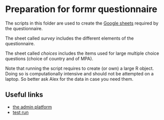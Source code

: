 
# Preparation for formr questionnaire

<!-- badges: start -->
<!-- badges: end -->

The scripts in this folder are used to create the [Google sheets](https://docs.google.com/spreadsheets/d/1B-DeYW4-xnE0gO2DTQdobg1hIGTTafkBLkgfomhUIBE/edit?usp=sharing) required by the questionnaire.

The sheet called *survey* includes the different elements of the questionnaire.

The sheet called *choices* includes the items used for large multiple choice questions (choice of country and of MPA).

Note that running the script requires to create (or own) a large R object.
Doing so is computationally intensive and should not be attempted on a laptop.
So better ask Alex for the data in case you need them.

## Useful links

- [the admin platform](https://www.rforms.org/admin/)
- [test run](https://test-mpa.rforms.org)
